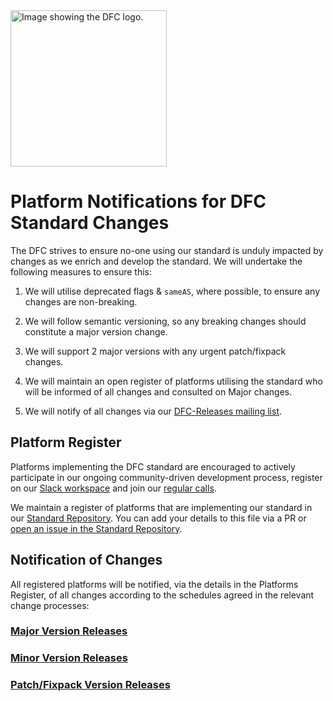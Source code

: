 <picture>
    <img alt="Image showing the DFC logo." src="https://www.datafoodconsortium.org/wp-content/uploads/2021/01/cropped-DATAFOODCONSORTIUM_LOGOS-021-e1610371672257.png" width=250px">
</picture>

# Platform Notifications for DFC Standard Changes

The DFC strives to ensure no-one using our standard is unduly impacted by changes as we enrich and develop the standard. We will undertake the following measures to ensure this:

1. We will utilise deprecated flags & `sameAS`, where possible, to ensure any changes are non-breaking.

2. We will follow semantic versioning, so any breaking changes should constitute a major version change.

3. We will support 2 major versions with any urgent patch/fixpack changes.

4. We will maintain an open register of platforms utilising the standard who will be informed of all changes and consulted on Major changes.

5. We will notify of all changes via our [DFC-Releases mailing list](https://framagroupes.org/sympa/subscribe/dfc-releases).

## Platform Register

Platforms implementing the DFC standard are encouraged to actively participate in our ongoing community-driven development process, register on our [Slack workspace](https://app.slack.com/client/T3CKZMVGR/) and join our [regular calls](./#get-in-touch).

We maintain a register of platforms that are implementing our standard in our [Standard Repository](./standard/). You can add your details to this file via a PR or [open an issue in the Standard Repository](https://github.com/datafoodconsortium/standard/issues/new).


## Notification of Changes

All registered platforms will be notified, via the details in the Platforms Register, of all changes according to the schedules agreed in the relevant change processes:

### [Major Version Releases](updates-to-the-ontology/major-releases-procedure.md)

### [Minor Version Releases](updates-to-the-ontology/minor-releases-procedure.md)

### [Patch/Fixpack Version Releases](updates-to-the-ontology/patch-releases-procedure.md)
